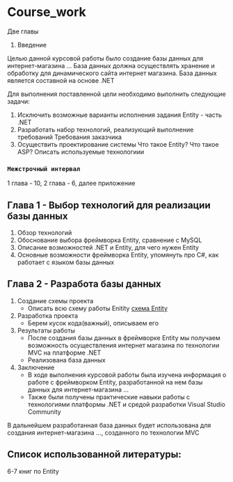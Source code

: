 # Course_work
Две главы 

1) Введение 

Целью данной курсовой работы было создание базы данных для интернет-магазина ...
База данных должна осуществлять хранение и обработку для динамического сайта интернет магазина.
База данных является составной на основе .NET 

Для выполнения поставленной цели необходимо выполнить следующие задачи:
1) Исключить возможные варианты исполнения задания
Entity - часть .NET
2) Разработать набор технологий, реализующий выполнение требований
Требования заказчика
3) Осуществить проектирование системы
Что такое Entity? Что такое ASP? Описать используемые технологиии

### `Межстрочный интервал`
1 глава - 10, 2 глава - 6, далее приложение

## Глава 1 - Выбор технологий для реализации базы данных
1) Обзор технологий
2) Обоснование выбора фреймворка Entity, сравнение с MySQL 
3) Описание возможностей .NET и Entity, для чего нужен Entity
4) Основные возможности фреймворка Entity, упомянуть про C#, как работает с языком базы данных

## Глава 2 - Разработа базы данных
1) Создание схемы проекта
    - Описать всю схему работы Enitity
    [схема Entity](https://www.google.com/search?q=%D1%81%D1%85%D0%B5%D0%BC%D0%B0+%D0%BF%D1%80%D0%BE%D0%B5%D0%BA%D1%82%D0%B0+entity+framework&rlz=1C1GCEA_enRU927RU927&source=lnms&tbm=isch&sa=X&ved=2ahUKEwjDuMv27dLwAhXB-ioKHalaDDUQ_AUoAXoECAEQAw&biw=1920&bih=880#imgrc=BXPYdW32YhDT4M)
2) Разработка проекта
    - Берем кусок кода(важный), описываем его
3) Результаты работы
    - После создания базы данных в фреймворке Entity мы получаем возможность осуществления интернет магазина по технологии MVC на платформе .NET
    - Реализована база данных 
4) Заключение 
    - В ходе выполнения курсовой работы была изучена информация о работе с фреймворком Entity, разработанной на нем базы данных для интернет-магазина ...
    - Также были получены практические навыки работы с технологиями платформы .NET и средой разработки Visual Studio Community

В дальнейшем разработанная база данных будет использована для создания интернет-магазина ..., созданного по технологии MVC

## Список использованной литературы:
6-7 книг по Entity

